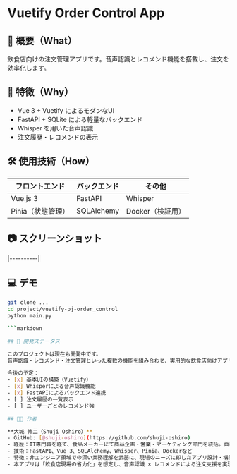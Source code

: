 # Vuetify Order Control App

## 🎯 概要（What）

飲食店向けの注文管理アプリです。音声認識とレコメンド機能を搭載し、注文を効率化します。

## 🚀 特徴（Why）

- Vue 3 + Vuetify によるモダンなUI
- FastAPI + SQLite による軽量なバックエンド
- Whisper を用いた音声認識
- 注文履歴・レコメンドの表示

## 🛠 使用技術（How）

| フロントエンド | バックエンド | その他 |
|----------------|--------------|--------|
| Vue.js 3       | FastAPI      | Whisper |
| Pinia（状態管理） | SQLAlchemy | Docker（検証用） |

## 📷 スクリーンショット

|----------|

## 💻 デモ

```bash
git clone ...
cd project/vuetify-pj-order_control
python main.py

```markdown

## 🚧 開発ステータス

このプロジェクトは現在も開発中です。  
音声認識・レコメンド・注文管理といった複数の機能を組み合わせ、実用的な飲食店向けアプリケーションのプロトタイプ構築を目指しています。

今後の予定：
- [x] 基本UIの構築（Vuetify）
- [x] Whisperによる音声認識機能
- [x] FastAPIによるバックエンド連携
- [ ] 注文履歴の一覧表示
- [ ] ユーザーごとのレコメンド強

## 👨‍💻 作者

**大城 修二（Shuji Oshiro）**  
- GitHub: [@shuji-oshiro](https://github.com/shuji-oshiro)  
- 経歴：IT専門職を経て、食品メーカーにて商品企画・営業・マーケティング部門を統括。自社の業務課題をITで解決するため、業務分析・要件定義・システム構築を内製で推進。  
- 技術：FastAPI、Vue 3、SQLAlchemy、Whisper、Pinia、Dockerなど  
- 特徴：非エンジニア領域での深い業務理解を武器に、現場のニーズに即したアプリ設計・構築が可能。UI/UXとデータ設計の両面を考慮し、課題解決に直結するプロトタイプを迅速に開発。  
- 本アプリは「飲食店現場の省力化」を想定し、音声認識 × レコメンドによる注文支援を実現。バックエンドからフロントまで全工程を一人で構築。
